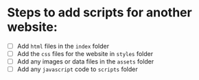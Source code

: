 # Steps to add scripts for another website:

- [ ] Add `html` files in the `index` folder
- [ ] Add the `css` files for the website in `styles` folder
- [ ] Add any images or data files in the `assets` folder
- [ ] Add any `javascript` code to `scripts` folder